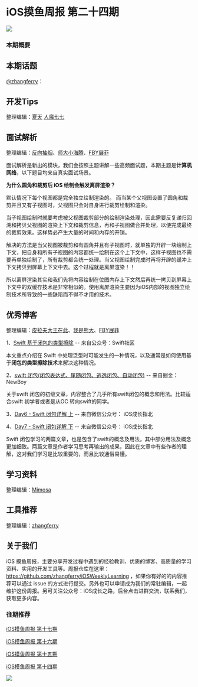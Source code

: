 # iOS摸鱼周报 第二十四期

![](https://gitee.com/zhangferry/Images/raw/master/gitee/iOS摸鱼周报模板.png)

### 本期概要

> 

## 本期话题

[@zhangferry](https://zhangferry.com)：

## 开发Tips

整理编辑：[夏天](https://juejin.cn/user/3298190611456638) [人魔七七](https://github.com/renmoqiqi)



## 面试解析

整理编辑：[反向抽烟](opooc.com)、[师大小海腾](https://juejin.cn/user/782508012091645)、[FBY展菲](https://github.com/fanbaoying)

面试解析是新出的模块，我们会按照主题讲解一些高频面试题，本期主题是**计算机网络**，以下题目均来自真实面试场景。

**为什么圆角和裁剪后 iOS 绘制会触发离屏渲染？**

默认情况下每个视图都是完全独立绘制渲染的。
而当某个父视图设置了圆角和裁剪并且又有子视图时，父视图只会对自身进行裁剪绘制和渲染。

当子视图绘制时就要考虑被父视图裁剪部分的绘制渲染处理，因此需要反复递归回溯和拷贝父视图的渲染上下文和裁剪信息，再和子视图做合并处理，以便完成最终的裁剪效果。这样势必产生大量的时间和内存的开销。

解决的方法是当父视图被裁剪和有圆角并且有子视图时，就单独的开辟一块绘制上下文，把自身和所有子视图的内容都统一绘制在这个上下文中，这样子视图也不需要再单独绘制了，所有裁剪都会统一处理。当父视图绘制完成时再将开辟的缓冲上下文拷贝到屏幕上下文中去。这个过程就是离屏渲染！！

所以离屏渲染其实和我们先将内容绘制在位图内存上下文然后再统一拷贝到屏幕上下文中的双缓存技术是非常相似的。使用离屏渲染主要因为iOS内部的视图独立绘制技术所导致的一些缺陷而不得不才用的技术。


## 优秀博客

整理编辑：[皮拉夫大王在此](https://www.jianshu.com/u/739b677928f7)、[我是熊大](https://juejin.cn/user/1151943916921885)、[FBY展菲](https://github.com/fanbaoying)

1、[Swift 基于闭包的类型擦除](https://mp.weixin.qq.com/s/K1VfyOX96C4Hw2GxpcKnuw) -- 来自公众号：Swift社区

本文重点介绍在 Swift 中处理泛型时可能发生的一种情况，以及通常是如何使用基于**闭包的类型擦除技术**来解决这种情况。


2、[swift 闭包(闭包表达式、尾随闭包、逃逸闭包、自动闭包)](https://juejin.cn/post/6972560642427486238 "swift 闭包(闭包表达式、尾随闭包、逃逸闭包、自动闭包)") -- 来自掘金：NewBoy

关于swift 闭包的初级文章，内容整合了几乎所有swift闭包的概念和用法。比较适合swift 初学者或者是从OC 转向swift的同学。


3、[Day6 - Swift 闭包详解 上](https://mp.weixin.qq.com/s/bE-Bt0VQ8aT3TtZz9EwfYg) -- 来自微信公众号： iOS成长指北


4、[Day7 - Swift 闭包详解 下](https://mp.weixin.qq.com/s/op8Kf3hOgmPHTXPiGioI0g) -- 来自微信公众号： iOS成长指北


Swift 闭包学习的两篇文章，也是包含了swift的概念及用法，其中部分用法及概念更加细致。两篇文章是作者学习思考再输出的成果，因此在文章中有些作者的理解，这对我们学习是比较重要的，而且比较通俗易懂。



## 学习资料

整理编辑：[Mimosa](https://juejin.cn/user/1433418892590136)



## 工具推荐

整理编辑：[zhangferry](https://zhangferry.com)

## 关于我们

iOS 摸鱼周报，主要分享开发过程中遇到的经验教训、优质的博客、高质量的学习资料、实用的开发工具等。周报仓库在这里：https://github.com/zhangferry/iOSWeeklyLearning ，如果你有好的的内容推荐可以通过 issue 的方式进行提交。另外也可以申请成为我们的常驻编辑，一起维护这份周报。另可关注公众号：iOS成长之路，后台点击进群交流，联系我们，获取更多内容。

### 往期推荐

[iOS摸鱼周报 第十七期](https://mp.weixin.qq.com/s/3vukUOskJzoPyES2R7rJNg)

[iOS摸鱼周报 第十六期](https://mp.weixin.qq.com/s/nuij8iKsARAF2rLwkVtA8w)

[iOS摸鱼周报 第十五期](https://mp.weixin.qq.com/s/6thW_YKforUy_EMkX0OVxA)

[iOS摸鱼周报 第十四期](https://mp.weixin.qq.com/s/br4DUrrtj9-VF-VXnTIcZw)

![](https://gitee.com/zhangferry/Images/raw/master/iOSWeeklyLearning/WechatIMG384.jpeg)
